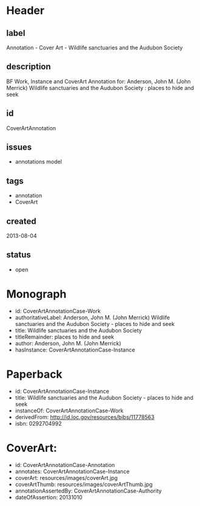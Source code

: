 # Header

## label

Annotation -  Cover Art - Wildlife sanctuaries and the Audubon Society

## description

BF Work, Instance and CoverArt Annotation for: Anderson, John M. (John Merrick) Wildlife sanctuaries and the Audubon Society : places to hide and seek

## id

CoverArtAnnotation

## issues

* annotations model


## tags

* annotation
* CoverArt

## created

2013-08-04

## status

* open

# Monograph 

* id: CoverArtAnnotationCase-Work
* authoritativeLabel: Anderson, John M. (John Merrick) Wildlife sanctuaries and the Audubon Society - places to hide and seek
* title: Wildlife sanctuaries and the Audubon Society
* titleRemainder: places to hide and seek
* author: Anderson, John M. (John Merrick) 
* hasInstance: CoverArtAnnotationCase-Instance


# Paperback 

* id: CoverArtAnnotationCase-Instance
* title: Wildlife sanctuaries and the Audubon Society -  places to hide and seek
* instanceOf: CoverArtAnnotationCase-Work 
* derivedFrom: http://id.loc.gov/resources/bibs/11778563
* isbn: 0292704992
 
# CoverArt: 

* id: CoverArtAnnotationCase-Annotation
* annotates: CoverArtAnnotationCase-Instance
* coverArt:   resources/images/coverArt.jpg
* coverArtThumb: resources/images/coverArtThumb.jpg
* annotationAssertedBy: CoverArtAnnotationCase-Authority
* dateOfAssertion: 20131010

